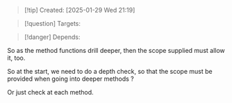 
>[!tip] Created: [2025-01-29 Wed 21:19]

>[!question] Targets: 

>[!danger] Depends: 

So as the method functions drill deeper, then the scope supplied must allow it, too.

So at the start, we need to do a depth check, so that the scope must be provided when going into deeper methods ?

Or just check at each method.
